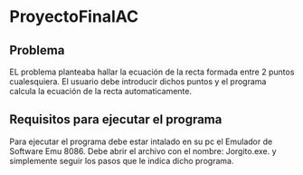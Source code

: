 # ProyectoFinalAC

## Problema
EL problema planteaba hallar la ecuación de la recta formada entre 2 puntos cualesquiera.
El usuario debe introducir dichos puntos y el programa calcula la ecuación de la recta automaticamente.

## Requisitos para ejecutar el programa
Para ejecutar el programa debe estar intalado en su pc el Emulador de Software Emu 8086. Debe abrir el archivo con el nombre: Jorgito.exe. y simplemente seguir los pasos que le indica dicho programa.

